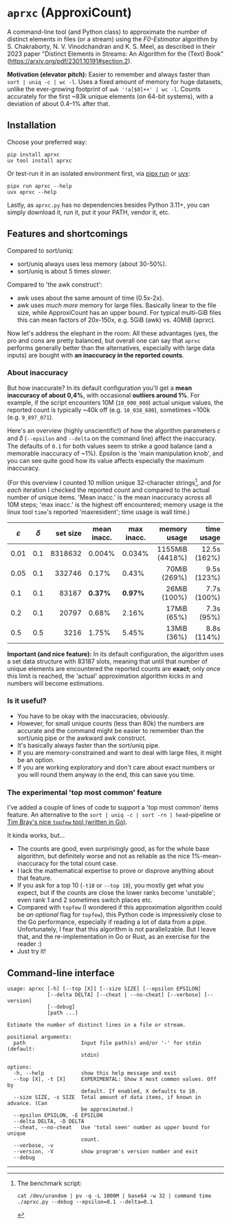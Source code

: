 # `aprxc` (ApproxiCount)

A command-line tool (and Python class) to approximate the number of distinct
elements in files (or a stream) using the *F0-Estimator* algorithm by S.
Chakraborty, N. V. Vinodchandran and K. S. Meel, as described in their 2023
paper "Distinct Elements in Streams: An Algorithm for the (Text) Book"
(https://arxiv.org/pdf/2301.10191#section.2).

**Motivation (elevator pitch):** Easier to remember and always faster than `sort
| uniq -c | wc -l`. Uses a fixed amount of memory for huge datasets, unlike the
ever-growing footprint of `awk '!a[$0]++' | wc -l`. Counts accurately for the
first ~83k unique elements (on 64-bit systems), with a deviation of about 0.4–1%
after that.

## Installation

Choose your preferred way:

```shell
pip install aprxc
uv tool install aprxc
```

Or test-run it in an isolated environment first, via [pipx run](https://pipx.pypa.io/) or [uvx](https://docs.astral.sh/uv/concepts/tools/):

```shell
pipx run aprxc --help
uvx aprxc --help
```

Lastly, as `aprxc.py` has no dependencies besides Python 3.11+, you can simply
download it, run it, put it your PATH, vendor it, etc.

## Features and shortcomings

Compared to sort/uniq:

- sort/uniq always uses less memory (about 30-50%).
- sort/uniq is about 5 times *slower*.

Compared to 'the awk construct':

- awk uses about the same amount of time (0.5x-2x).
- awk uses *much more* memory for large files. Basically linear to the file
    size, while ApproxiCount has an upper bound. For typical multi-GiB files
    this can mean factors of 20x-150x, e.g. 5GiB (awk) vs. 40MiB (aprxc).

Now let's address the elephant in the room: All these advantages (yes, the pro
and cons are pretty balanced, but overall one can say that `aprxc` performs
generally better than the alternatives, especially with large data inputs) are
bought with **an inaccuracy in the reported counts**.

### About inaccuracy

But how inaccurate? In its default configuration you'll get a **mean inaccuracy
of about 0,4%**, with occasional **outliers around 1%**. For example, if the
script encounters 10M (`10_000_000`) actual unique values, the reported count is
typically ~40k off (e.g. `10_038_680`), sometimes ~100k (e.g. `9_897_071`).

Here's an overview (highly unscientific!) of how the algorithm parameters 𝜀 and
𝛿 (`--epsilon` and `--delta` on the command line) affect the inaccuracy. The
defaults of `0.1` for both values seem to strike a good balance (and a memorable
inaccuracy of ~1%). Epsilon is the 'main manipulation knob', and you can see
quite good how its value affects especially the maximum inaccuracy.

(For this overview I counted 10 million unique 32-character strings[^1], and _for
each_ iteration I checked the reported count and compared to the actual number
of unique items. 'Mean inacc.' is the mean inaccuracy across all 10M steps;
'max inacc.' is the highest off encountered; memory usage is the linux tool
`time`'s reported 'maxresident'; time usage is wall time.)

|   𝜀  |  𝛿  | set size | mean inacc. | max inacc.  |   memory usage  |  time usage  |
| ---- | --- | --------:| ----------- | ----------- | ---------------:| ------------:|
| 0.01 | 0.1 |  8318632 |     0.004%  |     0.034%  | 1155MiB (4418%) | 12.5s (162%) |
| 0.05 | 0.1 |   332746 |     0.17%   |     0.43%   |   70MiB  (269%) |  9.5s (123%) |
| 0.1  | 0.1 |    83187 |   __0.37%__ |   __0.97%__ |   26MiB  (100%) |  7.7s (100%) |
| 0.2  | 0.1 |    20797 |     0.68%   |     2.16%   |   17MiB   (65%) |  7.3s  (95%) |
| 0.5  | 0.5 |     3216 |     1.75%   |     5.45%   |   13MiB   (36%) |  8.8s (114%) |

**Important (and nice feature):** In its default configuration, the algorithm
uses a set data structure with 83187 slots, meaning that until that number of
unique elements are encountered the reported counts are **exact**; only once
this limit is reached, the 'actual' approximation algorithm kicks in and numbers
will become estimations.

### Is it useful?

- You have to be okay with the inaccuracies, obviously.
- However, for small unique counts (less than 80k) the numbers are accurate and
  the command might be easier to remember than the sort/uniq pipe or the awkward
  awk construct.
- It's basically always faster than the sort/uniq pipe.
- If you are memory-constrained and want to deal with large files, it might be
  an option.
- If you are working exploratory and don't care about exact numbers or you will
  round them anyway in the end, this can save you time.

### The experimental 'top most common' feature

I've added a couple of lines of code to support a 'top most common' items
feature. An alternative to the `sort | uniq -c | sort -rn | head`-pipeline or
[Tim Bray's nice `topfew` tool (written in
Go)](https://github.com/timbray/topfew/).

It kinda works, but…

- The counts are good, even surprisingly good, as for the whole base algorithm,
  but definitely worse and not as reliable as the nice 1%-mean-inaccuracy for
  the total count case.
- I lack the mathematical expertise to prove or disprove anything about that
  feature.
- If you ask for a top 10 (`-t10` or `--top 10`), you mostly get what you
  expect, but if the counts are close the lower ranks become 'unstable'; even
  rank 1 and 2 sometimes switch places etc.
- Compared with `topfew` (I wondered if this approximation algorithm could be
  _an optional_ flag for `topfew`), this Python code is impressively close to
  the Go performance, especially if reading a lot of data from a pipe.
  Unfortunately, I fear that this algorithm is not parallelizable. But I leave
  that, and the re-implementation in Go or Rust, as an exercise for the reader
  :)
- Just try it!

## Command-line interface

```shell
usage: aprxc [-h] [--top [X]] [--size SIZE] [--epsilon EPSILON]
             [--delta DELTA] [--cheat | --no-cheat] [--verbose] [--version]
             [--debug]
             [path ...]

Estimate the number of distinct lines in a file or stream.

positional arguments:
  path                  Input file path(s) and/or '-' for stdin (default:
                        stdin)

options:
  -h, --help            show this help message and exit
  --top [X], -t [X]     EXPERIMENTAL: Show X most common values. Off by
                        default. If enabled, X defaults to 10.
  --size SIZE, -s SIZE  Total amount of data items, if known in advance. (Can
                        be approximated.)
  --epsilon EPSILON, -E EPSILON
  --delta DELTA, -D DELTA
  --cheat, --no-cheat   Use 'total seen' number as upper bound for unique
                        count.
  --verbose, -v
  --version, -V         show program's version number and exit
  --debug
```

---

[^1]:
    The benchmark script:

    ```shell
    cat /dev/urandom | pv -q -L 1000M | base64 -w 32 | command time ./aprxc.py --debug --epsilon=0.1 --delta=0.1
    ```
